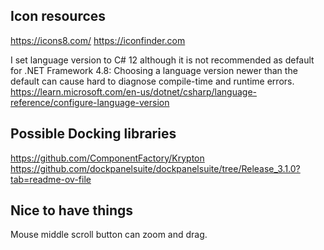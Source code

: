 Icon resources
-----------------------------------
https://icons8.com/
https://iconfinder.com

I set language version to C# 12 although it is not recommended as default for .NET Framework 4.8: Choosing a language version newer than the default can cause hard to diagnose compile-time and runtime errors.
https://learn.microsoft.com/en-us/dotnet/csharp/language-reference/configure-language-version

Possible Docking libraries
------------------------
https://github.com/ComponentFactory/Krypton
https://github.com/dockpanelsuite/dockpanelsuite/tree/Release_3.1.0?tab=readme-ov-file

Nice to have things
---------------------------
Mouse middle scroll button can zoom and drag.
